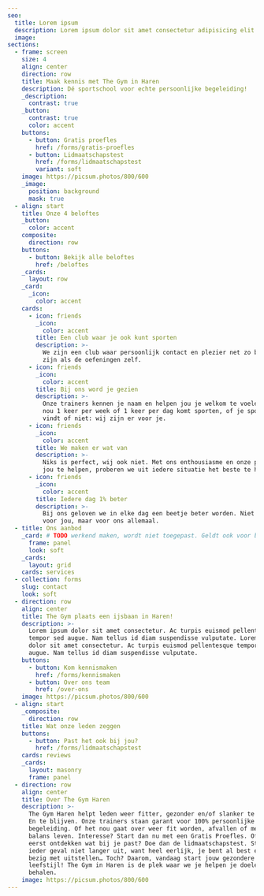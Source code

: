 ```yaml
---
seo:
  title: Lorem ipsum
  description: Lorem ipsum dolor sit amet consectetur adipisicing elit. Quisquam, quos.
  image:
sections:
  - frame: screen
    size: 4
    align: center
    direction: row
    title: Maak kennis met The Gym in Haren
    description: Dé sportschool voor echte persoonlijke begeleiding!
    _description:
      contrast: true
    _button: 
      contrast: true
      color: accent
    buttons:
      - button: Gratis proefles
        href: /forms/gratis-proefles
      - button: Lidmaatschapstest
        href: /forms/lidmaatschapstest
        variant: soft
    image: https://picsum.photos/800/600
    _image:
      position: background
      mask: true
  - align: start
    title: Onze 4 beloftes
    _button:
      color: accent
    composite:
      direction: row
    buttons:
      - button: Bekijk alle beloftes
        href: /beloftes
    _cards:
      layout: row
    _card:
      _icon:
        color: accent
    cards:
      - icon: friends
        _icon:
          color: accent
        title: Een club waar je ook kunt sporten
        description: >-
          We zijn een club waar persoonlijk contact en plezier net zo belangrijk
          zijn als de oefeningen zelf.
      - icon: friends
        _icon:
          color: accent
        title: Bij ons word je gezien
        description: >-
          Onze trainers kennen je naam en helpen jou je welkom te voelen. Of je
          nou 1 keer per week of 1 keer per dag komt sporten, of je sporten leuk
          vindt of niet: wij zijn er voor je.
      - icon: friends
        _icon:
          color: accent
        title: We maken er wat van
        description: >-
          Niks is perfect, wij ook niet. Met ons enthousiasme en onze passie om
          jou te helpen, proberen we uit iedere situatie het beste te halen.
      - icon: friends
        _icon:
          color: accent
        title: Iedere dag 1% beter
        description: >-
          Bij ons geloven we in elke dag een beetje beter worden. Niet alleen
          voor jou, maar voor ons allemaal.
  - title: Ons aanbod
    _card: # TODO werkend maken, wordt niet toegepast. Geldt ook voor button. Het komt omdat button en _button niet worden opgenomen in action. Action import nameljk allen meervoud. Zie Action.astro
      frame: panel
      look: soft
    _cards:
      layout: grid
    cards: services
  - collection: forms
    slug: contact
    look: soft
  - direction: row
    align: center
    title: The Gym plaats een ijsbaan in Haren!
    description: >-
      Lorem ipsum dolor sit amet consectetur. Ac turpis euismod pellentesque
      tempor sed augue. Nam tellus id diam suspendisse vulputate. Lorem ipsum
      dolor sit amet consectetur. Ac turpis euismod pellentesque tempor sed
      augue. Nam tellus id diam suspendisse vulputate.
    buttons:
      - button: Kom kennismaken
        href: /forms/kennismaken
      - button: Over ons team
        href: /over-ons
    image: https://picsum.photos/800/600
  - align: start
    _composite:
      direction: row
    title: Wat onze leden zeggen
    buttons:
      - button: Past het ook bij jou?
        href: /forms/lidmaatschapstest
    cards: reviews
    _cards:
      layout: masonry
      frame: panel
  - direction: row
    align: center
    title: Over The Gym Haren
    description: >-
      The Gym Haren helpt leden weer fitter, gezonder en/of slanker te worden.
      En te blijven. Onze trainers staan garant voor 100% persoonlijke
      begeleiding. Of het nou gaat over weer fit worden, afvallen of meer in
      balans leven. Interesse? Start dan nu met een Gratis Proefles. Of wil je
      eerst ontdekken wat bij je past? Doe dan de lidmaatschapstest. Stel in
      ieder geval niet langer uit, want heel eerlijk, je bent al best een tijd
      bezig met uitstellen… Toch? Daarom, vandaag start jouw gezondere
      leefstijl! The Gym in Haren is de plek waar we je helpen je doelen te
      behalen.
    image: https://picsum.photos/800/600
---
```

